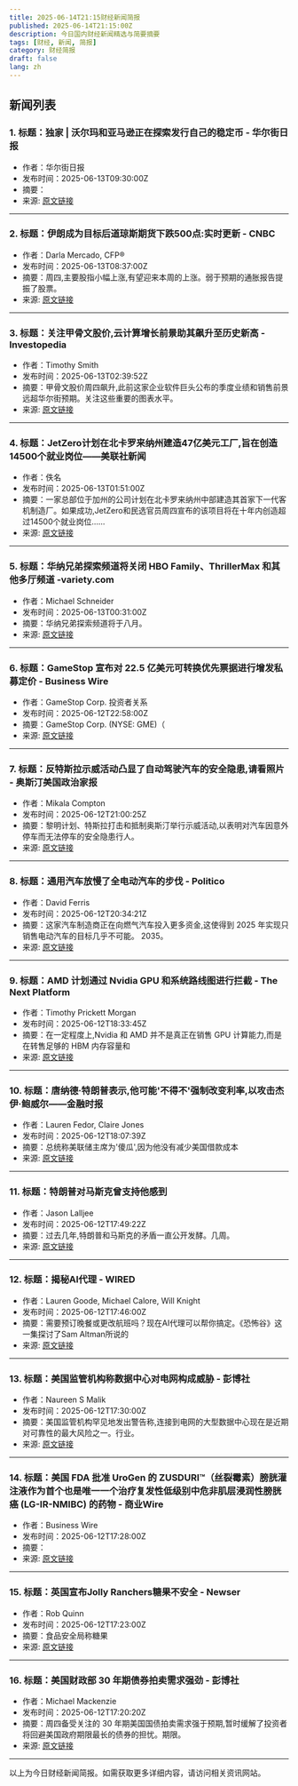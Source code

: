 ```yaml
---
title: 2025-06-14T21:15财经新闻简报
published: 2025-06-14T21:15:00Z
description: 今日国内财经新闻精选与简要摘要
tags: [财经, 新闻, 简报]
category: 财经简报
draft: false
lang: zh
---
```


## 新闻列表

### 1. 标题：独家 | 沃尔玛和亚马逊正在探索发行自己的稳定币 - 华尔街日报
- 作者：华尔街日报
- 发布时间：2025-06-13T09:30:00Z
- 摘要：
- 来源: [原文链接](https://www.wsj.com/finance/banking/walmart-amazon-stablecoin-07de2fdd)

---

### 2. 标题：伊朗成为目标后道琼斯期货下跌500点:实时更新 - CNBC
- 作者：Darla Mercado, CFP®
- 发布时间：2025-06-13T08:37:00Z
- 摘要：周四,主要股指小幅上涨,有望迎来本周的上涨。弱于预期的通胀报告提振了股票。
- 来源: [原文链接](https://www.cnbc.com/2025/06/12/stock-market-today-live-updates.html)

---

### 3. 标题：关注甲骨文股价,云计算增长前景助其飙升至历史新高 - Investopedia
- 作者：Timothy Smith
- 发布时间：2025-06-13T02:39:52Z
- 摘要：甲骨文股价周四飙升,此前这家企业软件巨头公布的季度业绩和销售前景远超华尔街预期。关注这些重要的图表水平。
- 来源: [原文链接](https://www.investopedia.com/watch-these-oracle-price-levels-as-stock-hits-record-high-on-cloud-growth-outlook-11754004)

---

### 4. 标题：JetZero计划在北卡罗来纳州建造47亿美元工厂,旨在创造14500个就业岗位——美联社新闻
- 作者：佚名
- 发布时间：2025-06-13T01:51:00Z
- 摘要：一家总部位于加州的公司计划在北卡罗来纳州中部建造其首家下一代客机制造厂。如果成功,JetZero和民选官员周四宣布的该项目将在十年内创造超过14500个就业岗位……
- 来源: [原文链接](https://apnews.com/article/north-carolina-airplane-plant-jetzero-fdb49ed6c9d38981765ef1f421e3357a)

---

### 5. 标题：华纳兄弟探索频道将关闭 HBO Family、ThrillerMax 和其他多厅频道 -variety.com
- 作者：Michael Schneider
- 发布时间：2025-06-13T00:31:00Z
- 摘要：华纳兄弟探索频道将于八月。
- 来源: [原文链接](https://variety.com/2025/tv/news/hbo-family-channels-shut-down-warner-bros-discovery-1236430009/)

---

### 6. 标题：GameStop 宣布对 22.5 亿美元可转换优先票据进行增发私募定价 - Business Wire
- 作者：GameStop Corp. 投资者关系
- 发布时间：2025-06-12T22:58:00Z
- 摘要：GameStop Corp. (NYSE: GME)（
- 来源: [原文链接](https://www.businesswire.com/news/home/20250612275872/en/GameStop-Announces-Pricing-of-Upsized-Private-Offering-of-%242.25-Billion-of-Convertible-Senior-Notes)

---

### 7. 标题：反特斯拉示威活动凸显了自动驾驶汽车的安全隐患,请看照片 - 奥斯汀美国政治家报
- 作者：Mikala Compton
- 发布时间：2025-06-12T21:00:25Z
- 摘要：黎明计划、特斯拉打击和抵制奥斯汀举行示威活动,以表明对汽车因意外停车而无法停车的安全隐患行人。
- 来源: [原文链接](https://www.statesman.com/picture-gallery/news/local/2025/06/12/self-driving-cars-tesla-austin-safety-concerns-demonstration-dawn-project/84172555007/)

---

### 8. 标题：通用汽车放慢了全电动汽车的步伐 - Politico
- 作者：David Ferris
- 发布时间：2025-06-12T20:34:21Z
- 摘要：这家汽车制造商正在向燃气汽车投入更多资金,这使得到 2025 年实现只销售电动汽车的目标几乎不可能。 2035。
- 来源: [原文链接](https://www.politico.com/news/2025/06/12/gm-slow-rolls-ev-aspirations-00401177)

---

### 9. 标题：AMD 计划通过 Nvidia GPU 和系统路线图进行拦截 - The Next Platform
- 作者：Timothy Prickett Morgan
- 发布时间：2025-06-12T18:33:45Z
- 摘要：在一定程度上,Nvidia 和 AMD 并不是真正在销售 GPU 计算能力,而是在转售足够的 HBM 内存容量和
- 来源: [原文链接](https://www.nextplatform.com/2025/06/12/amd-plots-interception-course-with-nvidia-gpu-and-system-roadmaps/)

---

### 10. 标题：唐纳德·特朗普表示,他可能'不得不'强制改变利率,以攻击杰伊·鲍威尔——金融时报
- 作者：Lauren Fedor, Claire Jones
- 发布时间：2025-06-12T18:07:39Z
- 摘要：总统称美联储主席为'傻瓜',因为他没有减少美国借款成本
- 来源: [原文链接](https://www.ft.com/content/87a2c699-be5b-4a3b-9ae1-db3e997633af)

---

### 11. 标题：特朗普对马斯克曾支持他感到
- 作者：Jason Lalljee
- 发布时间：2025-06-12T17:49:22Z
- 摘要：过去几年,特朗普和马斯克的矛盾一直公开发酵。几周。
- 来源: [原文链接](https://www.axios.com/2025/06/12/trump-musk-tesla-ev-endorsement)

---

### 12. 标题：揭秘AI代理 - WIRED
- 作者：Lauren Goode, Michael Calore, Will Knight
- 发布时间：2025-06-12T17:46:00Z
- 摘要：需要预订晚餐或更改航班吗？现在AI代理可以帮你搞定。《恐怖谷》这一集探讨了Sam Altman所说的
- 来源: [原文链接](https://www.wired.com/story/uncanny-valley-podcast-unpacking-ai-agents/)

---

### 13. 标题：美国监管机构称数据中心对电网构成威胁 - 彭博社
- 作者：Naureen S Malik
- 发布时间：2025-06-12T17:30:00Z
- 摘要：美国监管机构罕见地发出警告称,连接到电网的大型数据中心现在是近期对可靠性的最大风险之一。行业。
- 来源: [原文链接](https://www.bloomberg.com/news/articles/2025-06-12/data-centers-pose-threat-to-electric-grids-says-us-regulator)

---

### 14. 标题：美国 FDA 批准 UroGen 的 ZUSDURI™（丝裂霉素）膀胱灌注液作为首个也是唯一一个治疗复发性低级别中危非肌层浸润性膀胱癌 (LG-IR-NMIBC) 的药物 - 商业Wire
- 作者：Business Wire
- 发布时间：2025-06-12T17:28:00Z
- 摘要：
- 来源: [原文链接](https://www.businesswire.com/news/home/20250610841284/en/US-FDA-Approves-UroGens-ZUSDURI-mitomycin-for-Intravesical-Solution-as-the-First-and-Only-Medication-for-Recurrent-Low-Grade-Intermediate-Risk-Non-Muscle-Invasive-Bladder-Cancer-LG-IR-NMIBC)

---

### 15. 标题：英国宣布Jolly Ranchers糖果不安全 - Newser
- 作者：Rob Quinn
- 发布时间：2025-06-12T17:23:00Z
- 摘要：食品安全局称糖果
- 来源: [原文链接](https://www.newser.com/story/370188/uk-declares-jolly-ranchers-unsafe.html)

---

### 16. 标题：美国财政部 30 年期债券拍卖需求强劲 - 彭博社
- 作者：Michael Mackenzie
- 发布时间：2025-06-12T17:20:20Z
- 摘要：周四备受关注的 30 年期美国国债拍卖需求强于预期,暂时缓解了投资者将回避美国政府期限最长的债券的担忧。期限。
- 来源: [原文链接](https://www.bloomberg.com/news/articles/2025-06-12/us-treasury-s-30-year-bond-auction-is-met-with-solid-demand)

---


以上为今日财经新闻简报。如需获取更多详细内容，请访问相关资讯网站。